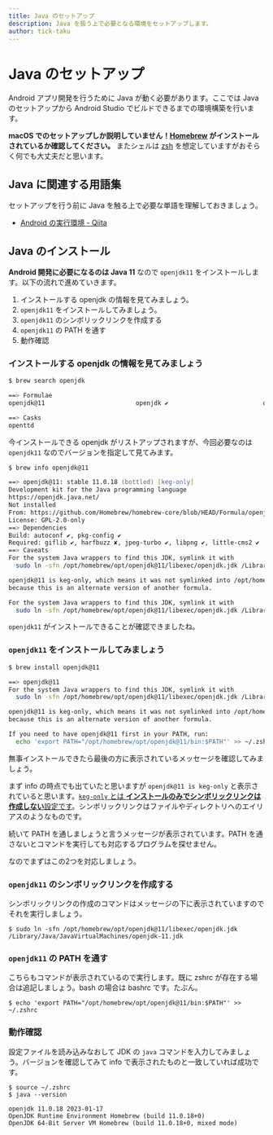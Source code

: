```yaml
---
title: Java のセットアップ
description: Java を扱う上で必要となる環境をセットアップします。
author: tick-taku
---
```


# Java のセットアップ

Android アプリ開発を行うために Java が動く必要があります。ここでは Java のセットアップから Android Studio でビルドできるまでの環境構築を行います。

**macOS でのセットアップしか説明していません！[Homebrew](https://brew.sh/index_ja) がインストールされているか確認してください。** またシェルは [zsh](https://zsh.sourceforge.io/Arc/source.html) を想定していますがおそらく何でも大丈夫だと思います。

## Java に関連する用語集

セットアップを行う前に Java を触る上で必要な単語を理解しておきましょう。

- [Android の実行環境 - Qiita](https://qiita.com/tick-taku/items/ea3dd528030f4992b64d)

## Java のインストール

**Android 開発に必要になるのは Java 11** なので `openjdk11` をインストールします。以下の流れで進めていきます。

1. インストールする openjdk の情報を見てみましょう。
2. `openjdk11` をインストールしてみましょう。
3. `openjdk11` のシンボリックリンクを作成する
4. `openjdk11` の PATH を通す
5. 動作確認

### インストールする openjdk の情報を見てみましょう

```zsh
$ brew search openjdk

==> Formulae
openjdk@11                         openjdk ✔                          openjdk@17                         openjdk@8

==> Casks
openttd
```

今インストールできる openjdk がリストアップされますが、今回必要なのは `openjdk11` なのでバージョンを指定して見てみます。

```zsh
$ brew info openjdk@11

==> openjdk@11: stable 11.0.18 (bottled) [keg-only]
Development kit for the Java programming language
https://openjdk.java.net/
Not installed
From: https://github.com/Homebrew/homebrew-core/blob/HEAD/Formula/openjdk@11.rb
License: GPL-2.0-only
==> Dependencies
Build: autoconf ✔, pkg-config ✔
Required: giflib ✔, harfbuzz ✘, jpeg-turbo ✔, libpng ✔, little-cms2 ✔
==> Caveats
For the system Java wrappers to find this JDK, symlink it with
  sudo ln -sfn /opt/homebrew/opt/openjdk@11/libexec/openjdk.jdk /Library/Java/JavaVirtualMachines/openjdk-11.jdk

openjdk@11 is keg-only, which means it was not symlinked into /opt/homebrew,
because this is an alternate version of another formula.

For the system Java wrappers to find this JDK, symlink it with
  sudo ln -sfn /opt/homebrew/opt/openjdk@11/libexec/openjdk.jdk /Library/Java/JavaVirtualMachines/openjdk-11.jdk
```

`openjdk11` がインストールできることが確認できましたね。

### `openjdk11` をインストールしてみましょう

```zsh
$ brew install openjdk@11

==> openjdk@11
For the system Java wrappers to find this JDK, symlink it with
  sudo ln -sfn /opt/homebrew/opt/openjdk@11/libexec/openjdk.jdk /Library/Java/JavaVirtualMachines/openjdk-11.jdk

openjdk@11 is keg-only, which means it was not symlinked into /opt/homebrew,
because this is an alternate version of another formula.

If you need to have openjdk@11 first in your PATH, run:
  echo 'export PATH="/opt/homebrew/opt/openjdk@11/bin:$PATH"' >> ~/.zshrc
```

無事インストールできたら最後の方に表示されているメッセージを確認してみましょう。

まず info の時点でも出ていたと思いますが `openjdk@11 is keg-only` と表示されていると思います。[`keg-only` とは **インストールのみでシンボリックリンクは作成しない**設定です](https://zenn.dev/fujishiro/scraps/d311a91daccb1d)。シンボリックリンクはファイルやディレクトリへのエイリアスのようなものです。

続いて PATH を通しましょうと言うメッセージが表示されています。PATH を通さないとコマンドを実行しても対応するプログラムを探せません。

なのでまずはこの2つを対応しましょう。

### `openjdk11` のシンボリックリンクを作成する

シンボリックリンクの作成のコマンドはメッセージの下に表示されていますのでそれを実行しましょう。

```
$ sudo ln -sfn /opt/homebrew/opt/openjdk@11/libexec/openjdk.jdk /Library/Java/JavaVirtualMachines/openjdk-11.jdk
```

### `openjdk11` の PATH を通す

こちらもコマンドが表示されているので実行します。既に zshrc が存在する場合は追記しましょう。bash の場合は bashrc です。たぶん。

```
$ echo 'export PATH="/opt/homebrew/opt/openjdk@11/bin:$PATH"' >> ~/.zshrc
```

### 動作確認

設定ファイルを読み込みなおして JDK の `java` コマンドを入力してみましょう。バージョンを確認してみて info で表示されたものと一致していれば成功です。

```
$ source ~/.zshrc
$ java --version

openjdk 11.0.18 2023-01-17
OpenJDK Runtime Environment Homebrew (build 11.0.18+0)
OpenJDK 64-Bit Server VM Homebrew (build 11.0.18+0, mixed mode)
```

